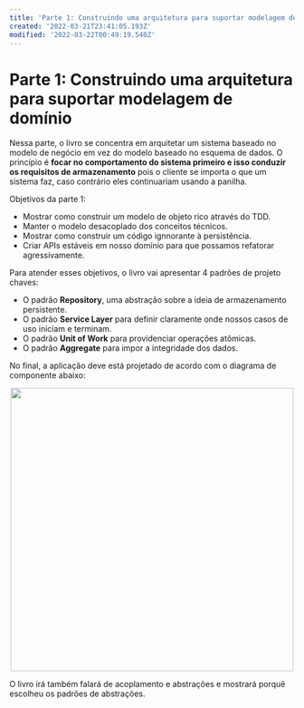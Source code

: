 ```yaml
---
title: 'Parte 1: Construindo uma arquitetura para suportar modelagem de domínio'
created: '2022-03-21T23:41:05.193Z'
modified: '2022-03-22T00:49:19.540Z'
---
```


# Parte 1: Construindo uma arquitetura para suportar modelagem de domínio

Nessa parte, o livro se concentra em arquitetar um sistema baseado no modelo de negócio em vez do modelo baseado no esquema de dados. O princípio é **focar no comportamento do sistema primeiro e isso conduzir os requisitos de armazenamento** pois o cliente se importa o que um sistema faz, caso contrário eles continuariam usando a panilha.

Objetivos da parte 1:

- Mostrar como construir um modelo de objeto rico através do TDD.
- Manter o modelo desacoplado dos conceitos técnicos.
- Mostrar como construir um código ignnorante à persistência.
- Criar APIs estáveis em nosso domínio para que possamos refatorar agressivamente.

Para atender esses objetivos, o livro vai apresentar 4 padrões de projeto chaves:

- O padrão **Repository**, uma abstração sobre a ideia de armazenamento persistente.
- O padrão **Service Layer** para definir claramente onde nossos casos de uso iniciam e terminam.
- O padrão **Unit of Work** para providenciar operações atômicas.
- O padrão **Aggregate** para impor a integridade dos dados.

No final, a aplicação deve está projetado de acordo com o diagrama de componente abaixo:

<p align="center">
  <img src="@attachment/apwp_p101.png" width="500">
</p>

O livro irá também falará de acoplamento e abstrações e mostrará porquê escolheu os padrões de abstrações. 
